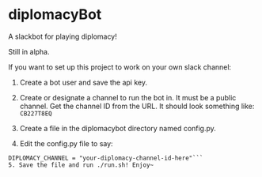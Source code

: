 # diplomacyBot
A slackbot for playing diplomacy!

Still in alpha. 

If you want to set up this project to work on your own slack channel:
1. Create a bot user and save the api key.
2. Create or designate a channel to run the bot in. It must be a public channel. Get the channel ID from the URL.
    It should look something like: `CB227T8EQ` 
    
3. Create a file in the diplomacybot directory named config.py.
4. Edit the config.py file to say:
```API_TOKEN = "your-api-token-here"
DIPLOMACY_CHANNEL = "your-diplomacy-channel-id-here"```
5. Save the file and run ./run.sh! Enjoy~
